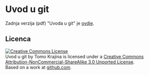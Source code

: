 Uvod u git
==========

Zadnja verzija (pdf) "Uvoda u git" je [ovdje](http://tkrajina.github.com/uvod-u-git/git.pdf).

Licenca
-------

<a rel="license" href="http://creativecommons.org/licenses/by-nc-sa/3.0/"><img alt="Creative Commons License" style="border-width:0" src="http://i.creativecommons.org/l/by-nc-sa/3.0/88x31.png" /></a><br /><span xmlns:dct="http://purl.org/dc/terms/" href="http://purl.org/dc/dcmitype/Text" property="dct:title" rel="dct:type">Uvod u git</span> by <span xmlns:cc="http://creativecommons.org/ns#" property="cc:attributionName">Tomo Krajina</span> is licensed under a <a rel="license" href="http://creativecommons.org/licenses/by-nc-sa/3.0/">Creative Commons Attribution-NonCommercial-ShareAlike 3.0 Unported License</a>.<br />Based on a work at <a xmlns:dct="http://purl.org/dc/terms/" href="https://github.com/tkrajina/uvod-u-git" rel="dct:source">github.com</a>.
